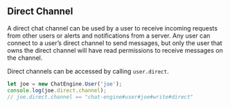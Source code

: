 ## Direct Channel

A direct chat channel can be used by a user to receive incoming requests from other users or alerts and notifications from a server. Any user can connect to a user’s direct channel to send messages, but only the user that owns the direct channel will have read permissions to receive messages on the channel.

Direct channels can be accessed by calling ```user.direct```.

```js
let joe = new ChatEngine.User('joe');
console.log(joe.direct.channel);
// joe.direct.channel == "chat-engine#user#joe#write#direct"
```
